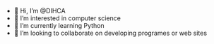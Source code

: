 - 👋 Hi, I’m @DIHCA
- 👀 I’m interested in computer science 
- 🌱 I’m currently learning Python
- 💞️ I’m looking to collaborate on developing programes or web sites
<!---
DIHCA/DIHCA is a ✨ special ✨ repository because its `README.md` (this file) appears on your GitHub profile.
You can click the Preview link to take a look at your changes.
--->

